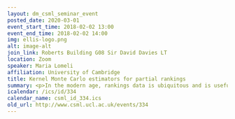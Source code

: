 ```yaml
---
layout: dm_csml_seminar_event
posted_date: 2020-03-01
event_start_time: 2018-02-02 13:00
event_end_time: 2018-02-02 14:00
img: ellis-logo.png
alt: image-alt
join_link: Roberts Building G08 Sir David Davies LT
location: Zoom
speaker: Maria Lomeli
affiliation: University of Cambridge
title: Kernel Monte Carlo estimators for partial rankings
summary: <p>In the modern age, rankings data is ubiquitous and is useful for a variety of applications such as recommender systems, multiobject tracking and preference learning. However, most rankings data encountered in the real world is incomplete, which forbids the direct application of existing modelling tools for complete rankings. In this talk, we present a novel way to extend kernel methods for complete rankings to partial rankings, via consistent Monte Carlo estimators of Gram matrices. These Monte Carlo kernel estimators are given by extending kernel mean embeddings to the embedding of a set of full rankings consistent with an observed partial ranking. They form a computationally tractable alternative to previous approaches for partial rankings data. We also present a variance reduction scheme based on an antithetic variate construction between permutations to get an improved a Monte Carlo estimator. Once the Gram matrix estimators are obtained they can be used for supervised and unsupervised Machine Learning kernel methods. In particular, we present comparative simulation results demonstrating the efficacy of the proposed estimators for an MMD hypothesis test and a Gaussian process task by extending some of the existing methods in the GPy framework. <br/></p>
icalendar: /ics/id/334
calendar_name: csml_id_334.ics
old_url: http://www.csml.ucl.ac.uk/events/334
---
```

